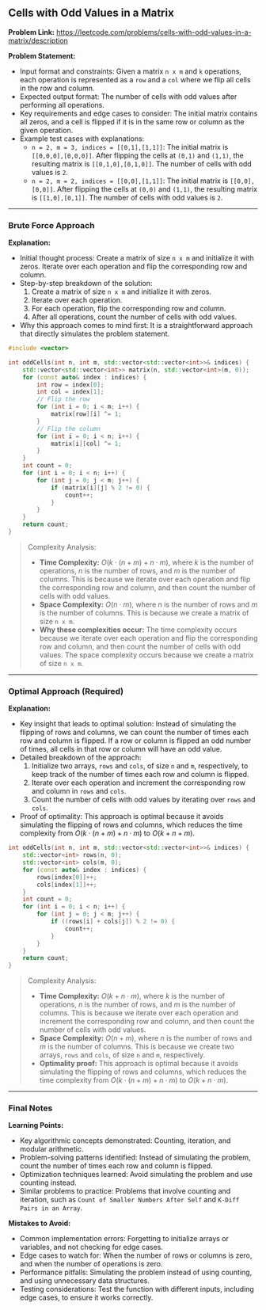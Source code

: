 ## Cells with Odd Values in a Matrix

**Problem Link:** https://leetcode.com/problems/cells-with-odd-values-in-a-matrix/description

**Problem Statement:**
- Input format and constraints: Given a matrix `n x m` and `k` operations, each operation is represented as a `row` and a `col` where we flip all cells in the row and column.
- Expected output format: The number of cells with odd values after performing all operations.
- Key requirements and edge cases to consider: The initial matrix contains all zeros, and a cell is flipped if it is in the same row or column as the given operation.
- Example test cases with explanations:
  - `n = 2, m = 3, indices = [[0,1],[1,1]]`: The initial matrix is `[[0,0,0],[0,0,0]]`. After flipping the cells at `(0,1)` and `(1,1)`, the resulting matrix is `[[0,1,0],[0,1,0]]`. The number of cells with odd values is `2`.
  - `n = 2, m = 2, indices = [[0,0],[1,1]]`: The initial matrix is `[[0,0],[0,0]]`. After flipping the cells at `(0,0)` and `(1,1)`, the resulting matrix is `[[1,0],[0,1]]`. The number of cells with odd values is `2`.

---

### Brute Force Approach

**Explanation:**
- Initial thought process: Create a matrix of size `n x m` and initialize it with zeros. Iterate over each operation and flip the corresponding row and column.
- Step-by-step breakdown of the solution:
  1. Create a matrix of size `n x m` and initialize it with zeros.
  2. Iterate over each operation.
  3. For each operation, flip the corresponding row and column.
  4. After all operations, count the number of cells with odd values.
- Why this approach comes to mind first: It is a straightforward approach that directly simulates the problem statement.

```cpp
#include <vector>

int oddCells(int n, int m, std::vector<std::vector<int>>& indices) {
    std::vector<std::vector<int>> matrix(n, std::vector<int>(m, 0));
    for (const auto& index : indices) {
        int row = index[0];
        int col = index[1];
        // Flip the row
        for (int i = 0; i < m; i++) {
            matrix[row][i] ^= 1;
        }
        // Flip the column
        for (int i = 0; i < n; i++) {
            matrix[i][col] ^= 1;
        }
    }
    int count = 0;
    for (int i = 0; i < n; i++) {
        for (int j = 0; j < m; j++) {
            if (matrix[i][j] % 2 != 0) {
                count++;
            }
        }
    }
    return count;
}
```

> Complexity Analysis:
> - **Time Complexity:** $O(k \cdot (n + m) + n \cdot m)$, where $k$ is the number of operations, $n$ is the number of rows, and $m$ is the number of columns. This is because we iterate over each operation and flip the corresponding row and column, and then count the number of cells with odd values.
> - **Space Complexity:** $O(n \cdot m)$, where $n$ is the number of rows and $m$ is the number of columns. This is because we create a matrix of size `n x m`.
> - **Why these complexities occur:** The time complexity occurs because we iterate over each operation and flip the corresponding row and column, and then count the number of cells with odd values. The space complexity occurs because we create a matrix of size `n x m`.

---

### Optimal Approach (Required)

**Explanation:**
- Key insight that leads to optimal solution: Instead of simulating the flipping of rows and columns, we can count the number of times each row and column is flipped. If a row or column is flipped an odd number of times, all cells in that row or column will have an odd value.
- Detailed breakdown of the approach:
  1. Initialize two arrays, `rows` and `cols`, of size `n` and `m`, respectively, to keep track of the number of times each row and column is flipped.
  2. Iterate over each operation and increment the corresponding row and column in `rows` and `cols`.
  3. Count the number of cells with odd values by iterating over `rows` and `cols`.
- Proof of optimality: This approach is optimal because it avoids simulating the flipping of rows and columns, which reduces the time complexity from $O(k \cdot (n + m) + n \cdot m)$ to $O(k + n + m)$.

```cpp
int oddCells(int n, int m, std::vector<std::vector<int>>& indices) {
    std::vector<int> rows(n, 0);
    std::vector<int> cols(m, 0);
    for (const auto& index : indices) {
        rows[index[0]]++;
        cols[index[1]]++;
    }
    int count = 0;
    for (int i = 0; i < n; i++) {
        for (int j = 0; j < m; j++) {
            if ((rows[i] + cols[j]) % 2 != 0) {
                count++;
            }
        }
    }
    return count;
}
```

> Complexity Analysis:
> - **Time Complexity:** $O(k + n \cdot m)$, where $k$ is the number of operations, $n$ is the number of rows, and $m$ is the number of columns. This is because we iterate over each operation and increment the corresponding row and column, and then count the number of cells with odd values.
> - **Space Complexity:** $O(n + m)$, where $n$ is the number of rows and $m$ is the number of columns. This is because we create two arrays, `rows` and `cols`, of size `n` and `m`, respectively.
> - **Optimality proof:** This approach is optimal because it avoids simulating the flipping of rows and columns, which reduces the time complexity from $O(k \cdot (n + m) + n \cdot m)$ to $O(k + n \cdot m)$.

---

### Final Notes

**Learning Points:**
- Key algorithmic concepts demonstrated: Counting, iteration, and modular arithmetic.
- Problem-solving patterns identified: Instead of simulating the problem, count the number of times each row and column is flipped.
- Optimization techniques learned: Avoid simulating the problem and use counting instead.
- Similar problems to practice: Problems that involve counting and iteration, such as `Count of Smaller Numbers After Self` and `K-Diff Pairs in an Array`.

**Mistakes to Avoid:**
- Common implementation errors: Forgetting to initialize arrays or variables, and not checking for edge cases.
- Edge cases to watch for: When the number of rows or columns is zero, and when the number of operations is zero.
- Performance pitfalls: Simulating the problem instead of using counting, and using unnecessary data structures.
- Testing considerations: Test the function with different inputs, including edge cases, to ensure it works correctly.